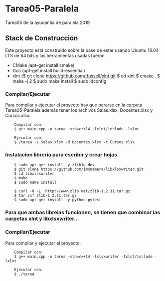 # Tarea05-Paralela
Tarea05 de la ayudantia de paralela 2019

## Stack de Construcción
Este proyecto está construido sobre la base de estar usando Ubuntu 18.04 LTS de 64 bits y las herramientas usadas fueron

- CMake (apt-get install cmake)
- Gcc  (apt-get install build-essential)
- xlnt ($ git clone https://github.com/tfussell/xlnt.git
        $ cd xlnt
        $ cmake .
        $ make -j 2
        $ sudo make install
        $ sudo ldconfig
        
### Compilar/Ejecutar
Para compilar y ejecutar el proyecto hay que pararse en la carpeta Tarea05-Paralela además tener los archivos Salas.xlsx, Docentes.xlsx y Cursos.xlsx:

        Compilar con:
        $ g++ main.cpp -o tarea -std=c++14 -Ixlnt/include -lxlnt
        
        Ejecutar con:
        $./tarea -s Salas.xlsx -d Docentes.xlsx -c Cursos.xlsx
 
### Instalacion libreria para escribir y crear hojas.
        $ sudo apt-get install -y zlib1g-dev
        $ git clone https://github.com/jmcnamara/libxlsxwriter.git
        $ cd libxlsxwriter
        $ make
        $ sudo make install

        $ curl -O -L  http://www.zlib.net/zlib-1.2.11.tar.gz
        $ tar zxf zlib-1.2.11.tar.gz
        $ sudo apt-get install -y python-pytest
        
### Para que ambas libreias funcionen, se tienen que combinar las carpetas xlnt y libxlsxwriter...

### Compilar/Ejecutar
Para compilar y ejecutar el proyecto:

        Compilar con:
        $ g++ main.cpp -o tarea -std=c++14 -lxlsxwriter -Ixlnt/include -lxlnt
        
        Ejecutar con:
        $ ./tarea
